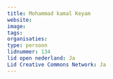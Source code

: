 ```yaml
---
title: Mohammad kamal Keyam
website: 
image: 
tags:
organisaties:
type: persoon
lidnummer: 134
lid open nederland: Ja
Lid Creative Commons Network: Ja
---
```


